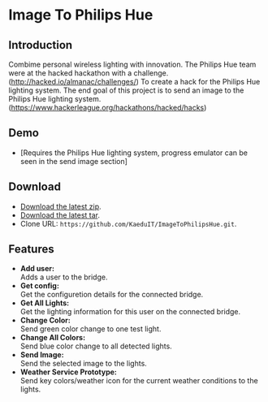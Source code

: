 Image To Philips Hue
=======================

Introduction
------------
Combime personal wireless lighting with innovation. The Philips Hue team were at the hacked hackathon with a challenge. (http://hacked.io/almanac/challenges/)
To create a hack for the Philips Hue lighting system. 
The end goal of this project is to send an image to the Philips Hue lighting system. (https://www.hackerleague.org/hackathons/hacked/hacks)

## Demo
* [Requires the Philips Hue lighting system, progress emulator can be seen in the send image section]

## Download
* [Download the latest zip](https://github.com/KaeduIT/ImageToPhilipsHue/archive/master).
* [Download the latest tar](https://github.com/KaeduIT/ImageToPhilipsHue/tarball/master).
* Clone URL: `https://github.com/KaeduIT/ImageToPhilipsHue.git`.

## Features
* **Add user:**  
  Adds a user to the bridge.
* **Get config:**  
  Get the configuretion details for the connected bridge.
* **Get All Lights:**  
  Get the lighting information for this user on the connected bridge.
* **Change Color:**  
  Send green color change to one test light.
* **Change All Colors:**  
  Send blue color change to all detected lights.
* **Send Image:**  
  Send the selected image to the lights.
* **Weather Service Prototype:**  
  Send key colors/weather icon for the current weather conditions to the lights.

